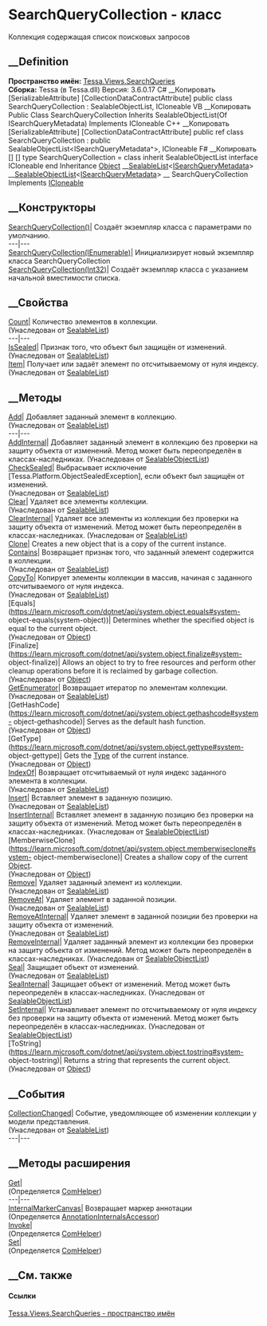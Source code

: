 # SearchQueryCollection - класс
Коллекция содержащая список поисковых запросов
## __Definition
 **Пространство имён:**
[Tessa.Views.SearchQueries](N_Tessa_Views_SearchQueries.htm)  
 **Сборка:** Tessa (в Tessa.dll) Версия: 3.6.0.17
C# __Копировать
    [SerializableAttribute]
    [CollectionDataContractAttribute]
    public class SearchQueryCollection : SealableObjectList<ISearchQueryMetadata>, 
    	ICloneable
VB __Копировать
    <SerializableAttribute>
    <CollectionDataContractAttribute>
    Public Class SearchQueryCollection
    	Inherits SealableObjectList(Of ISearchQueryMetadata)
    	Implements ICloneable
C++ __Копировать
    [SerializableAttribute]
    [CollectionDataContractAttribute]
    public ref class SearchQueryCollection : public SealableObjectList<ISearchQueryMetadata^>, 
    	ICloneable
F# __Копировать
     [<SerializableAttribute>]
    [<CollectionDataContractAttribute>]
    type SearchQueryCollection = 
        class
            inherit SealableObjectList<ISearchQueryMetadata>
            interface ICloneable
        end
Inheritance
    [Object](https://learn.microsoft.com/dotnet/api/system.object) __[SealableList](T_Tessa_Platform_Collections_SealableList_1.htm)<[ISearchQueryMetadata](T_Tessa_Views_SearchQueries_ISearchQueryMetadata.htm)> __[SealableObjectList](T_Tessa_Platform_Collections_SealableObjectList_1.htm)<[ISearchQueryMetadata](T_Tessa_Views_SearchQueries_ISearchQueryMetadata.htm)> __ SearchQueryCollection
Implements
    [ICloneable](https://learn.microsoft.com/dotnet/api/system.icloneable)
##  __Конструкторы
[SearchQueryCollection()](M_Tessa_Views_SearchQueries_SearchQueryCollection__ctor.htm)|
Создаёт экземпляр класса с параметрами по умолчанию.  
---|---  
[SearchQueryCollection(IEnumerable<ISearchQueryMetadata>)](M_Tessa_Views_SearchQueries_SearchQueryCollection__ctor_1.htm)|
Инициализирует новый экземпляр класса SearchQueryCollection  
[SearchQueryCollection(Int32)](M_Tessa_Views_SearchQueries_SearchQueryCollection__ctor_2.htm)|
Создаёт экземпляр класса с указанием начальной вместимости списка.  
##  __Свойства
[Count](P_Tessa_Platform_Collections_SealableList_1_Count.htm)| Количество
элементов в коллекции.  
(Унаследован от
[SealableList<T>](T_Tessa_Platform_Collections_SealableList_1.htm))  
---|---  
[IsSealed](P_Tessa_Platform_Collections_SealableList_1_IsSealed.htm)| Признак
того, что объект был защищён от изменений.  
(Унаследован от
[SealableList<T>](T_Tessa_Platform_Collections_SealableList_1.htm))  
[Item](P_Tessa_Platform_Collections_SealableList_1_Item.htm)| Получает или
задаёт элемент по отсчитываемому от нуля индексу.  
(Унаследован от
[SealableList<T>](T_Tessa_Platform_Collections_SealableList_1.htm))  
##  __Методы
[Add](M_Tessa_Platform_Collections_SealableList_1_Add.htm)| Добавляет заданный
элемент в коллекцию.  
(Унаследован от
[SealableList<T>](T_Tessa_Platform_Collections_SealableList_1.htm))  
---|---  
[AddInternal](M_Tessa_Platform_Collections_SealableObjectList_1_AddInternal.htm)|
Добавляет заданный элемент в коллекцию без проверки на защиту объекта от
изменений.
Метод может быть переопределён в классах-наследниках.
(Унаследован от
[SealableObjectList<T>](T_Tessa_Platform_Collections_SealableObjectList_1.htm))  
[CheckSealed](M_Tessa_Platform_Collections_SealableList_1_CheckSealed.htm)|
Выбрасывает исключение [Tessa.Platform.ObjectSealedException], если объект был
защищён от изменений.  
(Унаследован от
[SealableList<T>](T_Tessa_Platform_Collections_SealableList_1.htm))  
[Clear](M_Tessa_Platform_Collections_SealableList_1_Clear.htm)| Удаляет все
элементы коллекции.  
(Унаследован от
[SealableList<T>](T_Tessa_Platform_Collections_SealableList_1.htm))  
[ClearInternal](M_Tessa_Platform_Collections_SealableList_1_ClearInternal.htm)|
Удаляет все элементы из коллекции без проверки на защиту объекта от изменений.
Метод может быть переопределён в классах-наследниках.
(Унаследован от
[SealableList<T>](T_Tessa_Platform_Collections_SealableList_1.htm))  
[Clone](M_Tessa_Views_SearchQueries_SearchQueryCollection_Clone.htm)| Creates
a new object that is a copy of the current instance.  
[Contains](M_Tessa_Platform_Collections_SealableList_1_Contains.htm)|
Возвращает признак того, что заданный элемент содержится в коллекции.  
(Унаследован от
[SealableList<T>](T_Tessa_Platform_Collections_SealableList_1.htm))  
[CopyTo](M_Tessa_Platform_Collections_SealableList_1_CopyTo.htm)| Копирует
элементы коллекции в массив, начиная с заданного отсчитываемого от нуля
индекса.  
(Унаследован от
[SealableList<T>](T_Tessa_Platform_Collections_SealableList_1.htm))  
[Equals](https://learn.microsoft.com/dotnet/api/system.object.equals#system-
object-equals\(system-object\))| Determines whether the specified object is
equal to the current object.  
(Унаследован от
[Object](https://learn.microsoft.com/dotnet/api/system.object))  
[Finalize](https://learn.microsoft.com/dotnet/api/system.object.finalize#system-
object-finalize)| Allows an object to try to free resources and perform other
cleanup operations before it is reclaimed by garbage collection.  
(Унаследован от
[Object](https://learn.microsoft.com/dotnet/api/system.object))  
[GetEnumerator](M_Tessa_Platform_Collections_SealableList_1_GetEnumerator.htm)|
Возвращает итератор по элементам коллекции.  
(Унаследован от
[SealableList<T>](T_Tessa_Platform_Collections_SealableList_1.htm))  
[GetHashCode](https://learn.microsoft.com/dotnet/api/system.object.gethashcode#system-
object-gethashcode)| Serves as the default hash function.  
(Унаследован от
[Object](https://learn.microsoft.com/dotnet/api/system.object))  
[GetType](https://learn.microsoft.com/dotnet/api/system.object.gettype#system-
object-gettype)| Gets the
[Type](https://learn.microsoft.com/dotnet/api/system.type) of the current
instance.  
(Унаследован от
[Object](https://learn.microsoft.com/dotnet/api/system.object))  
[IndexOf](M_Tessa_Platform_Collections_SealableList_1_IndexOf.htm)| Возвращает
отсчитываемый от нуля индекс заданного элемента в коллекции.  
(Унаследован от
[SealableList<T>](T_Tessa_Platform_Collections_SealableList_1.htm))  
[Insert](M_Tessa_Platform_Collections_SealableList_1_Insert.htm)| Вставляет
элемент в заданную позицию.  
(Унаследован от
[SealableList<T>](T_Tessa_Platform_Collections_SealableList_1.htm))  
[InsertInternal](M_Tessa_Platform_Collections_SealableObjectList_1_InsertInternal.htm)|
Вставляет элемент в заданную позицию без проверки на защиту объекта от
изменений.
Метод может быть переопределён в классах-наследниках.
(Унаследован от
[SealableObjectList<T>](T_Tessa_Platform_Collections_SealableObjectList_1.htm))  
[MemberwiseClone](https://learn.microsoft.com/dotnet/api/system.object.memberwiseclone#system-
object-memberwiseclone)| Creates a shallow copy of the current
[Object](https://learn.microsoft.com/dotnet/api/system.object).  
(Унаследован от
[Object](https://learn.microsoft.com/dotnet/api/system.object))  
[Remove](M_Tessa_Platform_Collections_SealableList_1_Remove.htm)| Удаляет
заданный элемент из коллекции.  
(Унаследован от
[SealableList<T>](T_Tessa_Platform_Collections_SealableList_1.htm))  
[RemoveAt](M_Tessa_Platform_Collections_SealableList_1_RemoveAt.htm)| Удаляет
элемент в заданной позиции.  
(Унаследован от
[SealableList<T>](T_Tessa_Platform_Collections_SealableList_1.htm))  
[RemoveAtInternal](M_Tessa_Platform_Collections_SealableList_1_RemoveAtInternal.htm)|
Удаляет элемент в заданной позиции без проверки на защиту объекта от
изменений.  
(Унаследован от
[SealableList<T>](T_Tessa_Platform_Collections_SealableList_1.htm))  
[RemoveInternal](M_Tessa_Platform_Collections_SealableObjectList_1_RemoveInternal.htm)|
Удаляет заданный элемент из коллекции без проверки на защиту объекта от
изменений.
Метод может быть переопределён в классах-наследниках.
(Унаследован от
[SealableObjectList<T>](T_Tessa_Platform_Collections_SealableObjectList_1.htm))  
[Seal](M_Tessa_Platform_Collections_SealableList_1_Seal.htm)| Защищает объект
от изменений.  
(Унаследован от
[SealableList<T>](T_Tessa_Platform_Collections_SealableList_1.htm))  
[SealInternal](M_Tessa_Platform_Collections_SealableObjectList_1_SealInternal.htm)|
Защищает объект от изменений.
Метод может быть переопределён в классах-наследниках.
(Унаследован от
[SealableObjectList<T>](T_Tessa_Platform_Collections_SealableObjectList_1.htm))  
[SetInternal](M_Tessa_Platform_Collections_SealableObjectList_1_SetInternal.htm)|
Устанавливает элемент по отсчитываемому от нуля индексу без проверки на защиту
объекта от изменений.
Метод может быть переопределён в классах-наследниках.
(Унаследован от
[SealableObjectList<T>](T_Tessa_Platform_Collections_SealableObjectList_1.htm))  
[ToString](https://learn.microsoft.com/dotnet/api/system.object.tostring#system-
object-tostring)| Returns a string that represents the current object.  
(Унаследован от
[Object](https://learn.microsoft.com/dotnet/api/system.object))  
##  __События
[CollectionChanged](E_Tessa_Platform_Collections_SealableList_1_CollectionChanged.htm)|
Событие, уведомляющее об изменении коллекции у модели представления.  
(Унаследован от
[SealableList<T>](T_Tessa_Platform_Collections_SealableList_1.htm))  
---|---  
##  __Методы расширения
[Get](M_Tessa_Extensions_Default_Client_EDS_ComHelper_Get.htm)|  
(Определяется
[ComHelper](T_Tessa_Extensions_Default_Client_EDS_ComHelper.htm))  
---|---  
[InternalMarkerCanvas](M_Tessa_UI_Views_Charting_Annotations_AnnotationInternalsAccessor_InternalMarkerCanvas.htm)|
Возвращает маркер аннотации  
(Определяется
[AnnotationInternalsAccessor](T_Tessa_UI_Views_Charting_Annotations_AnnotationInternalsAccessor.htm))  
[Invoke](M_Tessa_Extensions_Default_Client_EDS_ComHelper_Invoke.htm)|  
(Определяется
[ComHelper](T_Tessa_Extensions_Default_Client_EDS_ComHelper.htm))  
[Set](M_Tessa_Extensions_Default_Client_EDS_ComHelper_Set.htm)|  
(Определяется
[ComHelper](T_Tessa_Extensions_Default_Client_EDS_ComHelper.htm))  
##  __См. также
#### Ссылки
[Tessa.Views.SearchQueries - пространство
имён](N_Tessa_Views_SearchQueries.htm)
